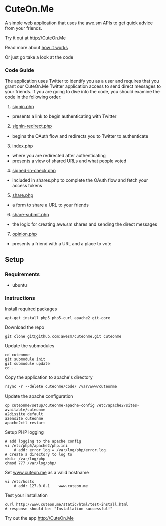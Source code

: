 # CuteOn.Me
A simple web application that uses the awe.sm APIs to get quick advice from your friends.  

Try it out at <http://CuteOn.Me>

Read more about [how it works](/awesm/cuteonme/blob/master/docs/how-it-works.md)

Or just go take a look at the code

### Code Guide

The application uses Twitter to identify you as a user and requires that you grant our CuteOn.Me Twitter application access to send direct messages to your friends. If you are going to dive into the code, you should examine the code in the following order:

1. [signin.php](/awesm/cuteonme/blob/master/code/signin.php)
 * presents a link to begin authenticating with Twitter
2. [signin-redirect.php](/awesm/cuteonme/blob/master/code/signin-redirect.php)
 * begins the OAuth flow and redirects you to Twitter to authenticate
3. [index.php](/awesm/cuteonme/blob/master/code/index.php)
 * where you are redirected after authenticating
 * presents a view of shared URLs and what people voted
4. [signed-in-check.php](/awesm/cuteonme/blob/master/code/signed-in-check.php)
 * included in shares.php to complete the OAuth flow and fetch your access tokens
5. [share.php](/awesm/cuteonme/blob/master/code/share.php)
 * a form to share a URL to your friends
6. [share-submit.php](/awesm/cuteonme/blob/master/code/share-submit.php)
 * the logic for creating awe.sm shares and sending the direct messages
7. [opinion.php](/awesm/cuteonme/blob/master/code/opinion.php)
 * presents a friend with a URL and a place to vote

## Setup

### Requirements
*  ubuntu

### Instructions

Install required packages

    apt-get install php5 php5-curl apache2 git-core

Download the repo

    git clone git@github.com:awesm/cuteonme.git cuteonme

Update the submodules

    cd cuteonme
    git submodule init
    git submodule update
    cd ..

Copy the application to apache's directory

    rsync -r --delete cuteonme/code/ /var/www/cuteonme

Update the apache configuration

    cp cuteonme/setup/cuteonme-apache-config /etc/apache2/sites-available/cuteonme
    a2dissite default
    a2ensite cuteonme
    apache2ctl restart

Setup PHP logging

    # add logging to the apache config
    vi /etc/php5/apache2/php.ini
        # add: error_log = /var/log/php/error.log 
    # create a directory to log to
    mkdir /var/log/php
    chmod 777 /var/log/php/

Set www.cuteon.me as a valid hostname

    vi /etc/hosts
        # add: 127.0.0.1    www.cuteon.me

Test your installation

    curl http://www.cuteon.me/static/html/test-install.html
    # response should be: "Installation successful!"

Try out the app <http://CuteOn.Me>
